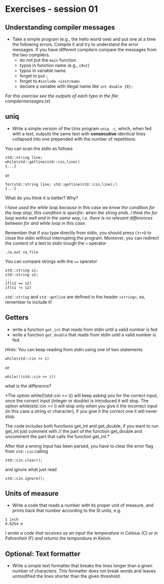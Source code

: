 # Exercises - session 01

## Understanding compiler messages
- Take a simple program (e.g., the hello world one) and put one at a time the following errors. Compile it and try to understand the error messages. If you have different compilers compare the messages from the two compilers.
  - do not put the `main` function
  - typos in function name (e.g., `c0ut`)
  - typos in variable name
  - forget to put `;`
  - forget to `#include <iostream>`
  - declare a variable with illegal name like `int double {0};`

*For this exercise see the outputs of each typo in the file: compilermessages.txt*

## uniq
- Write a simple version of the Unix program `uniq -c`, which, when fed with a text, outputs the same text with **consecutive** identical lines collapsed into one prepended with the number of repetitions. 

You can scan the stdin as follows
```
std::string line;
while(std::getline(std::cin,line))
{...}
```
or
```
for(std::string line; std::getline(std::cin,line);)
{...}
```
What do you think it is better? Why?

*I have used the while loop because in this case we know the condition for the loop stop, this condition is specific: when the string ends. I think the for loop works well and in the same way, i.e. there is no relevant differences between for and while loop in this case*. 

Remember that if you type directly from stdin, you should press `Ctr+D` to close the stdin without interrupting the program. Moreover, you can redirect the content of a text to stdin trough the `<` operator
```
./a.out <a_file
```

You can compare strings with the `==` operator
```
std::string s1;
std::string s2;
...
if(s1 == s2)
if(s1 != s2)
```

`std::string` and `std::getline` are defined in the header `<string>`, so, remember to include it!

## Getters
- write a function `get_int` that reads from stdin until a valid number is fed
- write a function `get_double` that reads from stdin until a valid number is fed.

*Hints*: 
You can keep reading from stdin using one of two statements
```
while(std::cin >> i)
```
or
```
while(!(std::cin >> i))
```
what is the difference?

*The option while(!(std::cin >> i)) will keep asking you for the correct input, once the correct input (integer or double) is introduced it will stop. The option while(std::cin >> i) will stop only when you give it the incorrect input (in this case a string or character), if you give it the correct one it will never stop. 

The code includes both functions get_int and get_double, if you want to run get_int just comment with // the part of the function get_double and uncomment the part that calls the function get_int.*

After that a wrong input has been parsed, you have to clear the error flag from `std::cin` calling
```
std::cin.clear();
```
and ignore what just read
```
std::cin.ignore();
```

## Units of measure

- Write a code that reads a number with its proper unit of measure, and prints back that number according to the SI units, e.g.

```
1 inch
0.0254 m
```

*I wrote a code that receives as an input the temperature in Celsius (C) or in Fahrenheit (F) and returns the temperature in Kelvin.*

## **Optional**: Text formatter
- Write a simple text formatter that breaks the lines longer than a given number of characters. This formatter does not break words and leaves unmodified the lines shorter than the given threshold.
